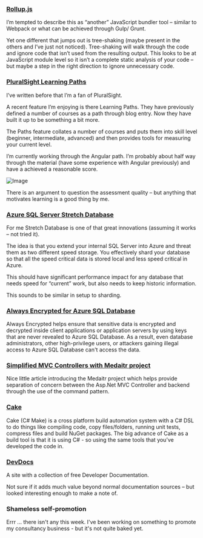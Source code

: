 ### [Rollup.js](http://rollupjs.org/)
I’m tempted to describe this as “another” JavaScript bundler tool – similar to Webpack or what can be achieved through Gulp/ Grunt.

Yet one different that jumps out is tree-shaking (maybe present in the others and I’ve just not noticed).  Tree-shaking will walk through the code and ignore code that isn’t used from the resulting output.  This looks to be at JavaScript module level so it isn’t a complete static analysis of your code – but maybe a step in the right direction to ignore unnecessary code.

### [PluralSight Learning Paths](https://www.pluralsight.com/product/paths)
I’ve written before that I’m a fan of PluralSight.

A recent feature I’m enjoying is there Learning Paths.  They have previously defined a number of courses as a path through blog entry.  Now they have built it up to be something a bit more.

The Paths feature collates a number of courses and puts them into skill level (beginner, intermediate, advanced) and then provides tools for measuring your current level.

I’m currently working through the Angular path.  I’m probably about half way through the material (have some experience with Angular previously) and have a achieved a reasonable score.

![Image](/media/blog/rfc-weekly-1st-august-2016_1AngularScore.PNG)

There is an argument to question the assessment quality – but anything that motivates learning is a good thing by me.

### [Azure SQL Server Stretch Database](https://azure.microsoft.com/en-us/updates/general-availability-sql-server-stretch-database/)
For me Stretch Database is one of that great innovations (assuming it works – not tried it).

The idea is that you extend your internal SQL Server into Azure and threat them as two different speed storage.  You effectively shard your database so that all the speed critical data is stored local and less speed critical in Azure.

This should have significant performance impact for any database that needs speed for “current” work, but also needs to keep historic information.

This sounds to be similar in setup to sharding.

### [Always Encrypted for Azure SQL Database](https://azure.microsoft.com/en-us/updates/general-availability-always-encrypted-for-azure-sql-database/)
Always Encrypted helps ensure that sensitive data is encrypted and decrypted inside client applications or application servers by using keys that are never revealed to Azure SQL Database. As a result, even database administrators, other high-privilege users, or attackers gaining illegal access to Azure SQL Database can't access the data.

### [Simplified MVC Controllers with Medaitr project](https://jonhilton.net/2016/06/06/simplify-your-controllers-with-the-command-pattern-and-mediatr/)
Nice little article introducing the Medaitr project which helps provide separation of concern between the Asp.Net MVC Controller and backend through the use of the command pattern.

### [Cake](http://cakebuild.net/)
Cake (C# Make) is a cross platform build automation system with a C# DSL to do things like compiling code, copy files/folders, running unit tests, compress files and build NuGet packages.
The big advance of Cake as a build tool is that it is using C# - so using the same tools that you’ve developed the code in.

### [DevDocs](http://devdocs.io/)
A site with a collection of free Developer Documentation.

Not sure if it adds much value beyond normal documentation sources – but looked interesting enough to make a note of.

### Shameless self-promotion
Errr ... there isn't any this week.  I've been working on something to promote my consultancy business - but it's not quite baked yet.